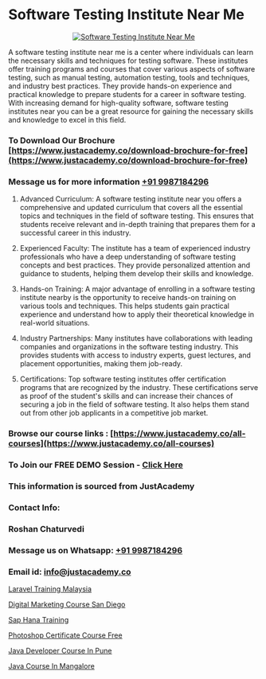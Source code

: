 # Software Testing Institute Near Me

<p align="center">
  <a href="https://justacademy.co/program-detail/software-testing">
    <img src="https://justacademy.co/storage2/program_images/1704700438.webp" alt="Software Testing Institute Near Me">
  </a>
</p>

A software testing institute near me is a center where individuals can learn the necessary skills and techniques for testing software. These institutes offer training programs and courses that cover various aspects of software testing, such as manual testing, automation testing, tools and techniques, and industry best practices. They provide hands-on experience and practical knowledge to prepare students for a career in software testing. With increasing demand for high-quality software, software testing institutes near you can be a great resource for gaining the necessary skills and knowledge to excel in this field.
### To Download Our Brochure [https://www.justacademy.co/download-brochure-for-free](https://www.justacademy.co/download-brochure-for-free)
### Message us for more information [+91 9987184296](https://api.whatsapp.com/send?phone=919987184296)
1) Advanced Curriculum: A software testing institute near you offers a comprehensive and updated curriculum that covers all the essential topics and techniques in the field of software testing. This ensures that students receive relevant and in-depth training that prepares them for a successful career in this industry.

2) Experienced Faculty: The institute has a team of experienced industry professionals who have a deep understanding of software testing concepts and best practices. They provide personalized attention and guidance to students, helping them develop their skills and knowledge.

3) Hands-on Training: A major advantage of enrolling in a software testing institute nearby is the opportunity to receive hands-on training on various tools and techniques. This helps students gain practical experience and understand how to apply their theoretical knowledge in real-world situations.

4) Industry Partnerships: Many institutes have collaborations with leading companies and organizations in the software testing industry. This provides students with access to industry experts, guest lectures, and placement opportunities, making them job-ready.

5) Certifications: Top software testing institutes offer certification programs that are recognized by the industry. These certifications serve as proof of the student's skills and can increase their chances of securing a job in the field of software testing. It also helps them stand out from other job applicants in a competitive job market.

### Browse our course links : [https://www.justacademy.co/all-courses](https://www.justacademy.co/all-courses) 
### To Join our FREE DEMO Session - [Click Here](https://www.justacademy.co/register-for-course-demo)


### This information is sourced from JustAcademy
### Contact Info:
### Roshan Chaturvedi
### Message us on Whatsapp: [+91 9987184296](https://api.whatsapp.com/send?phone=919987184296)
### Email id: [info@justacademy.co](mailto:info@justacademy.co)
                
[Laravel Training Malaysia](https://www.linkedin.com/pulse/laravel-training-malaysia-justacademy-ahmedabad-y67me?trackingId=bxLT%2FkNUpGpPnOOmmYNZ0A%3D%3D&lipi=urn%3Ali%3Apage%3Ad_flagship3_company_admin%3BBylBlMTlRO%2BPitwDv%2FJk0g%3D%3D)

[Digital Marketing Course San Diego](https://www.linkedin.com/pulse/digital-marketing-course-san-diego-justacademy-cupertino-boafc?trackingId=CBvHD3D1YII%2BW1h2r8T7gQ%3D%3D&lipi=urn%3Ali%3Apage%3Ad_flagship3_company_admin%3BzQv8YsYPTiCPDkVRvYwOog%3D%3D)

[Sap Hana Training](https://medium.com/@surajvaishnav5015/sap-hana-training-9c5078d7944a)

[Photoshop Certificate Course Free](https://medium.com/@mistersumit961/photoshop-certificate-course-free-6d4783e78bba)

[Java Developer Course In Pune](https://justacademyin.github.io/Articles/Java-Developer-Course-In-Pune)

[Java Course In Mangalore](https://justacademyin.github.io/Articles/Java-Course-In-Mangalore)

